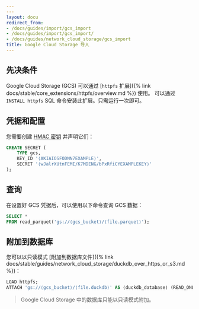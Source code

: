 ```yaml
---
---
layout: docu
redirect_from:
- /docs/guides/import/gcs_import
- /docs/guides/import/gcs_import/
- /docs/guides/network_cloud_storage/gcs_import
title: Google Cloud Storage 导入
---
```


## 先决条件

Google Cloud Storage (GCS) 可以通过 [`httpfs` 扩展]({% link docs/stable/core_extensions/httpfs/overview.md %}) 使用。
可以通过 `INSTALL httpfs` SQL 命令安装此扩展。只需运行一次即可。

## 凭据和配置

您需要创建 [HMAC 密钥](https://console.cloud.google.com/storage/settings;tab=interoperability) 并声明它们：

```sql
CREATE SECRET (
    TYPE gcs,
    KEY_ID '⟨AKIAIOSFODNN7EXAMPLE⟩',
    SECRET '⟨wJalrXUtnFEMI/K7MDENG/bPxRfiCYEXAMPLEKEY⟩'
);
```

## 查询

在设置好 GCS 凭据后，可以使用以下命令查询 GCS 数据：

```sql
SELECT *
FROM read_parquet('gs://⟨gcs_bucket⟩/⟨file.parquet⟩');
```

## 附加到数据库

您可以以只读模式 [附加到数据库文件]({% link docs/stable/guides/network_cloud_storage/duckdb_over_https_or_s3.md %})：

```sql
LOAD httpfs;
ATTACH 'gs://⟨gcs_bucket⟩/⟨file.duckdb⟩' AS ⟨duckdb_database⟩ (READ_ONLY);
```

> Google Cloud Storage 中的数据库只能以只读模式附加。